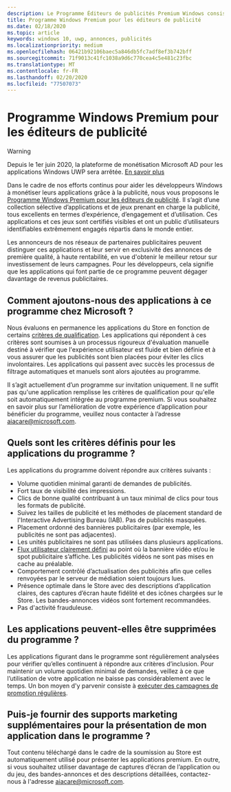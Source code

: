 ```yaml
---
description: Le Programme Éditeurs de publicités Premium Windows consiste en une collection organisée d'applications compatibles avec la publicité. Il s'associe à des réseaux publicitaires pouvant cibler des publicités de haute qualité et à haut rendement. Les applications de ce programme sont les meilleures de leur catégorie en termes d’utilisation, d’engagement et d’expérience.
title: Programme Windows Premium pour les éditeurs de publicité
ms.date: 02/18/2020
ms.topic: article
keywords: windows 10, uwp, annonces, publicités
ms.localizationpriority: medium
ms.openlocfilehash: 06421b92106baec5a846db5fc7adf8ef3b742bff
ms.sourcegitcommit: 71f9013c41fc1038a9d6c770cea4c5e481c23fbc
ms.translationtype: MT
ms.contentlocale: fr-FR
ms.lasthandoff: 02/20/2020
ms.locfileid: "77507073"
---
```

# <a name="windows-premium-ads-publishers-program"></a>Programme Windows Premium pour les éditeurs de publicité

>[!WARNING]
> Depuis le 1er juin 2020, la plateforme de monétisation Microsoft AD pour les applications Windows UWP sera arrêtée. [En savoir plus](https://social.msdn.microsoft.com/Forums/windowsapps/en-US/db8d44cb-1381-47f7-94d3-c6ded3fea36f/microsoft-ad-monetization-platform-shutting-down-june-1st?forum=aiamgr)

Dans le cadre de nos efforts continus pour aider les développeurs Windows à monétiser leurs applications grâce à la publicité, nous vous proposons le [Programme Windows Premium pour les éditeurs de publicité](https://www.windowspremiumapps.com). Il s’agit d’une collection sélective d’applications et de jeux prenant en charge la publicité, tous excellents en termes d’expérience, d’engagement et d’utilisation. Ces applications et ces jeux sont certifiés visibles et ont un public d’utilisateurs identifiables extrêmement engagés répartis dans le monde entier.

Les annonceurs de nos réseaux de partenaires publicitaires peuvent distinguer ces applications et leur servir en exclusivité des annonces de première qualité, à haute rentabilité, en vue d'obtenir le meilleur retour sur investissement de leurs campagnes. Pour les développeurs, cela signifie que les applications qui font partie de ce programme peuvent dégager davantage de revenus publicitaires.

## <a name="how-does-microsoft-add-apps-to-this-program"></a>Comment ajoutons-nous des applications à ce programme chez Microsoft ? 

Nous évaluons en permanence les applications du Store en fonction de certains [critères de qualification](#what-are-the-criteria-for-apps-in-the-program). Les applications qui répondent à ces critères sont soumises à un processus rigoureux d'évaluation manuelle destiné à vérifier que l'expérience utilisateur est fluide et bien définie et à vous assurer que les publicités sont bien placées pour éviter les clics involontaires. Les applications qui passent avec succès les processus de filtrage automatiques et manuels sont alors ajoutées au programme.

Il s’agit actuellement d’un programme sur invitation uniquement. Il ne suffit pas qu'une application remplisse les critères de qualification pour qu'elle soit automatiquement intégrée au programme premium. Si vous souhaitez en savoir plus sur l’amélioration de votre expérience d’application pour bénéficier du programme, veuillez nous contacter à l’adresse aiacare@microsoft.com.

## <a name="what-are-the-criteria-for-apps-in-the-program"></a>Quels sont les critères définis pour les applications du programme ?

Les applications du programme doivent répondre aux critères suivants :

* Volume quotidien minimal garanti de demandes de publicités. 
* Fort taux de visibilité des impressions. 
* Clics de bonne qualité contribuant à un taux minimal de clics pour tous les formats de publicité. 
* Suivez les tailles de publicité et les méthodes de placement standard de l'Interactive Advertising Bureau (IAB). Pas de publicités masquées.
* Placement ordonné des bannières publicitaires (par exemple, les publicités ne sont pas adjacentes).
* Les unités publicitaires ne sont pas utilisées dans plusieurs applications.
* [Flux utilisateur clairement défini](https://blogs.windows.com/buildingapps/2017/08/31/best-practices-using-video-ads-windows-apps/) au point où la bannière vidéo et/ou le spot publicitaire s’affiche. Les publicités vidéos ne sont pas mises en cache au préalable. 
* Comportement contrôlé d’actualisation des publicités afin que celles renvoyées par le serveur de médiation soient toujours lues.
* Présence optimale dans le Store avec des descriptions d’application claires, des captures d’écran haute fidélité et des icônes chargées sur le Store. Les bandes-annonces vidéos sont fortement recommandées.
* Pas d'activité frauduleuse.

## <a name="can-apps-get-removed-from-the-program"></a>Les applications peuvent-elles être supprimées du programme ?

Les applications figurant dans le programme sont régulièrement analysées pour vérifier qu’elles continuent à répondre aux critères d’inclusion. Pour maintenir un volume quotidien minimal de demandes, veillez à ce que l’utilisation de votre application ne baisse pas considérablement avec le temps. Un bon moyen d'y parvenir consiste à [exécuter des campagnes de promotion régulières](https://developer.microsoft.com/store/promote-your-apps).

## <a name="can-i-provide-additional-marketing-material-to-showcase-my-app-in-the-program"></a>Puis-je fournir des supports marketing supplémentaires pour la présentation de mon application dans le programme ? 

Tout contenu téléchargé dans le cadre de la soumission au Store est automatiquement utilisé pour présenter les applications premium. En outre, si vous souhaitez utiliser davantage de captures d’écran de l’application ou du jeu, des bandes-annonces et des descriptions détaillées, contactez-nous à l'adresse aiacare@microsoft.com.
